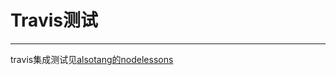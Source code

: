# Travis测试
------
travis集成测试见[alsotang的nodelessons](https://github.com/alsotang/node-lessons/tree/master/lesson13)
